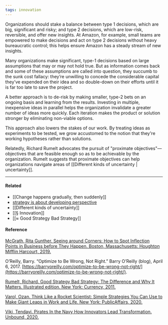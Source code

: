 ```yaml
---
tags: innovation
---
```


Organizations should stake a balance between type 1 decisions, which are big,
significant and risky; and type 2 decisions, which are low-risk, reversible, and
offer new insights. At Amazon, for example, small teams are empowered to make
decisions and act on type 2 decisions without heavy bureaucratic control; this
helps ensure Amazon has a steady stream of new insights.

Many organizations make significant, type-1 decisions based on large assumptions
that may or may not hold true. But as information comes back and some of these
assumptions are called into question, they succumb to the sunk cost fallacy:
they’re unwilling to concede the considerable capital they’ve expended on their
idea and so double-down on their efforts until it is far too late to save the
project.

A better approach is to de-risk by making smaller, type-2 bets on an ongoing
basis and learning from the results. Investing in multiple, inexpensive ideas in
parallel helps the organization invalidate a greater number of ideas more
quickly. Each iteration makes the product or solution stronger by eliminating
non-viable options.

This approach also lowers the stakes of our work. By treating ideas as
experiments to be tested, we grow accustomed to the notion that they're working
hypotheses rather than solutions.

Relatedly, Richard Rumelt advocates the pursuit of "proximate
objectives"—objectives that are feasible enough so as to be achievable by the
organization. Rumelt suggests that proximate objectives can help organizations
navigate areas of [[Different kinds of uncertainty | uncertainty]].

---

#### Related

- [[Change happens gradually, then suddenly]]
- [strategy is about developing perspective](https://publish.obsidian.md/mobydiction/strategy+is+about+developing+perspective)
- [[Different kinds of uncertainty]]
- [[§ Innovation]]
- [[≈ Good Strategy Bad Strategy]]

#### Reference

[McGrath, Rita Gunther. Seeing around Corners: How to Spot Inflection Points in Business before They Happen. Boston, Massachusetts: Houghton Mifflin Harcourt, 2019.](https://publish.obsidian.md/mobydiction/McGrath+-+Seeing+Around+Corners)

O’Reilly, Barry. “Optimize to Be Wrong, Not Right.” Barry O’Reilly (blog), April
6, 2017.
[https://barryoreilly.com/optimize-to-be-wrong-not-right/](https://barryoreilly.com/optimize-to-be-wrong-not-right/).

[Rumelt, Richard. Good Strategy Bad Strategy: The Difference and Why It Matters. Illustrated edition. New York: Currency, 2011.](https://publish.obsidian.md/mobydiction/notes/%E2%89%88+Rumelt+-+Good+Strategy+Bad+Strategy)

[Varol, Ozan. Think Like a Rocket Scientist: Simple Strategies You Can Use to Make Giant Leaps in Work and Life. New York: PublicAffairs, 2020.](https://publish.obsidian.md/mobydiction/Varol+-+Think+Like+a+Rocket+Scientist)

[Viki, Tendayi. Pirates In the Navy How Innovators Lead Transformation. Unbound, 2020.](https://publish.obsidian.md/mobydiction/notes/%E2%89%88+Viki+-+Pirates+in+the+Navy)
